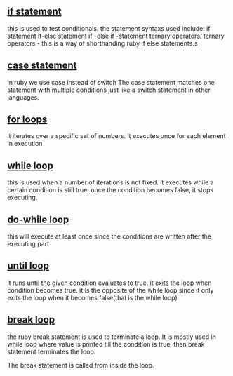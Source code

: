 ## [if statement](./ruby_codes/conditionals.rb)
this is used to test conditionals.
the statement syntaxs used include:
    if statement
    if-else statement
    if -else if -statement
    ternary operators.
ternary operators - this is a way of shorthanding ruby  if else statements.s

## [case statement](./ruby_codes/switch.rb)
in ruby we use case instead of switch
The case statement matches one statement with multiple conditions just like a switch statement in other languages.

## [for loops](./ruby_codes/forloop.rb)
it iterates over a specific set of numbers.
it executes once for each element in execution

## [while loop](./ruby_codes/while.rb)
this is used when a number of iterations is not fixed.
it executes while a certain condition is still true.
once the condition becomes false, it stops executing.

## [do-while loop](./ruby_codes/dowhile.rb)
this will execute at least once since the conditions are written after the executing part

## [until loop](./ruby_codes/until.rb)
it runs until the given condition evaluates to true. it exits the loop when condition becomes true.
it is the opposite of the while loop since it only exits the loop when it becomes false(that is the while loop)

## [break loop](./ruby_codes/break.rb)
the ruby break statement is used to terminate a loop.
It is mostly used in while loop where value is printed till the condition is true, then break statement terminates the loop.

The break statement is called from inside the loop.
